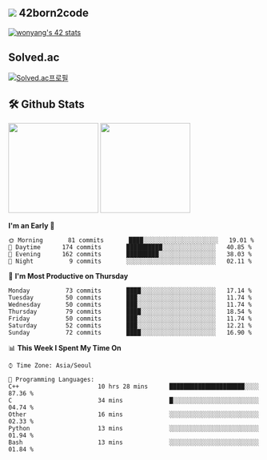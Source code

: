 
## <img src="https://img.shields.io/badge/-000000?style=flat&logo=42&logoColor=white"> 42born2code
[![wonyang's 42 stats](https://badge42.vercel.app/api/v2/cl5nhe5b6007809kydha7ht42/stats?cursusId=21&coalitionId=88)](https://profile.intra.42.fr/users/wonyang)

## Solved.ac
[![Solved.ac프로필](http://mazassumnida.wtf/api/v2/generate_badge?boj=bennyws)](https://solved.ac/bennyws)

## 🛠️ Github Stats
<p>
  <img height="180em" src="https://github-readme-stats-veggie-garden.vercel.app/api?username=gemstoneyang&show_icons=true&include_all_commits=true&bg_color=30,e96443,904e95&title_color=fff&text_color=fff">
  <img height="180em" src="https://github-readme-stats-veggie-garden.vercel.app/api/top-langs/?username=gemstoneyang&layout=compact&bg_color=30,e96443,904e95&title_color=fff&text_color=fff">
</p>

<!--START_SECTION:waka-->
**I'm an Early 🐤** 

```text
🌞 Morning       81 commits       ████░░░░░░░░░░░░░░░░░░░░░   19.01 % 
🌆 Daytime      174 commits       ██████████░░░░░░░░░░░░░░░   40.85 % 
🌃 Evening      162 commits       █████████░░░░░░░░░░░░░░░░   38.03 % 
🌙 Night          9 commits       ░░░░░░░░░░░░░░░░░░░░░░░░░   02.11 % 

```
📅 **I'm Most Productive on Thursday** 

```text
Monday          73 commits       ████░░░░░░░░░░░░░░░░░░░░░   17.14 % 
Tuesday         50 commits       ███░░░░░░░░░░░░░░░░░░░░░░   11.74 % 
Wednesday       50 commits       ███░░░░░░░░░░░░░░░░░░░░░░   11.74 % 
Thursday        79 commits       ████░░░░░░░░░░░░░░░░░░░░░   18.54 % 
Friday          50 commits       ███░░░░░░░░░░░░░░░░░░░░░░   11.74 % 
Saturday        52 commits       ███░░░░░░░░░░░░░░░░░░░░░░   12.21 % 
Sunday          72 commits       ████░░░░░░░░░░░░░░░░░░░░░   16.90 % 

```


📊 **This Week I Spent My Time On** 

```text
⌚︎ Time Zone: Asia/Seoul

💬 Programming Languages: 
C++                      10 hrs 28 mins      █████████████████████░░░░   87.36 % 
C                        34 mins             █░░░░░░░░░░░░░░░░░░░░░░░░   04.74 % 
Other                    16 mins             ░░░░░░░░░░░░░░░░░░░░░░░░░   02.33 % 
Python                   13 mins             ░░░░░░░░░░░░░░░░░░░░░░░░░   01.94 % 
Bash                     13 mins             ░░░░░░░░░░░░░░░░░░░░░░░░░   01.84 % 

```


<!--END_SECTION:waka-->
